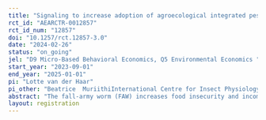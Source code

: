 ```yaml
---
title: "Signaling to increase adoption of agroecological integrated pest management (IPM): a field experiment among maize farmers in Uganda"
rct_id: "AEARCTR-0012857"
rct_id_num: "12857"
doi: "10.1257/rct.12857-3.0"
date: "2024-02-26"
status: "on_going"
jel: "D9 Micro-Based Behavioral Economics, Q5 Environmental Economics "
start_year: "2023-09-01"
end_year: "2025-01-01"
pi: "Lotte van der Haar"
pi_other: "Beatrice  MuriithiInternational Centre for Insect Physiology & Ecology (ICIPE); Menale Kassie () International Centre of Insect Physiology & Ecology (ICIPE); Zewdu Ayalew AbroInternational Centre of Insect Physiology & Ecology (ICIPE); Nathan Ochatum; Erwin BulteWageningen University & Research; Kelvin MulunguCIMMYT-Zambia"
abstract: "The fall-army worm (FAW) increases food insecurity and income uncertainty in Uganda due to its sizeable negative effect on maize yield. Agroecological Integrated Pest Management (IPM) provides a promising approach to mitigate maize damages while minimizing environmental harm from control methods. However, agroecological IPM is also costly for farmers in terms of initial investments and maintenance (labor) costs. This study evaluates whether signaling opportunities at different costs may help overcome these costs and impact adoption decisions of an agroecological IPM package. We also compare the effect of signaling to the effect of loss/gain framing for a material incentive. In addition, we determine the effectiveness of an agroecological IPM approach on agricultural outcomes. The study aims to evaluate these questions using empirical evidence from a field experiment in 140 villages with 2240 farmers in Soroti District, Uganda.  "
layout: registration
---
```


